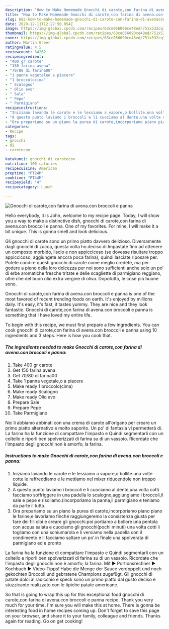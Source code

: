 ```yaml
---
description: "How to Make Homemade Gnocchi di carote,con farina di avena.con broccoli e panna"
title: "How to Make Homemade Gnocchi di carote,con farina di avena.con broccoli e panna"
slug: 682-how-to-make-homemade-gnocchi-di-carote-con-farina-di-avenacon-broccoli-e-panna
date: 2020-12-11T12:27:50.054Z
image: https://img-global.cpcdn.com/recipes/63ce056090ce48ed/751x532cq70/gnocchi-di-carotecon-farina-di-avenacon-broccoli-e-panna-recipe-main-photo.jpg
thumbnail: https://img-global.cpcdn.com/recipes/63ce056090ce48ed/751x532cq70/gnocchi-di-carotecon-farina-di-avenacon-broccoli-e-panna-recipe-main-photo.jpg
cover: https://img-global.cpcdn.com/recipes/63ce056090ce48ed/751x532cq70/gnocchi-di-carotecon-farina-di-avenacon-broccoli-e-panna-recipe-main-photo.jpg
author: Martin Greer
ratingvalue: 4.5
reviewcount: 34262
recipeingredient:
- "400 gr carote"
- "150 farina avena"
- "70/80 di farina00"
- "1 panna vegetaleo a piacere"
- "1 broccolocima"
- " Scalogno"
- " Olio evo"
- " Sale"
- " Pepe"
- " Parmigiano"
recipeinstructions:
- "Iniziamo lavando le carote e le lessiamo a vapore,o bollite.una volte cotte le raffreddiamo e le mettiamo nel mixer riducendole non troppo liquide."
- "A questo punto laviamo i broccoli e li cuociamo al dente,una volta cotti facciamo soffriggere in una padella lo scalogno,aggiungiamo i broccoli,il sale e pepe e risoliamo.(incorporiamo la panna,il parmigiano e teniamo da parte il tutto."
- "Ora prepariamo su un piano la purea di carote,incorporiamo piano piano le farine,e lavoriamo finché raggiungeremo la consistenza giusta per fare dei fili cibi e creare gli gnocchi.poi portiamo a bollore una pentola con acqua salata e cuociamo gli gnocchi(pochi minuti) una volta cotti li togliamo con una schiumarola e li versiamo nella padella con il condimento e li facciamo saltare un po&#39;.in finale una spolverata di parmigiano ed e pronto"
categories:
- Recipe
tags:
- gnocchi
- di
- carotecon

katakunci: gnocchi di carotecon 
nutrition: 100 calories
recipecuisine: American
preptime: "PT24M"
cooktime: "PT44M"
recipeyield: "4"
recipecategory: Lunch

---
```



![Gnocchi di carote,con farina di avena.con broccoli e panna](https://img-global.cpcdn.com/recipes/63ce056090ce48ed/751x532cq70/gnocchi-di-carotecon-farina-di-avenacon-broccoli-e-panna-recipe-main-photo.jpg)

Hello everybody, it is John, welcome to my recipe page. Today, I will show you a way to make a distinctive dish, gnocchi di carote,con farina di avena.con broccoli e panna. One of my favorites. For mine, I will make it a bit unique. This is gonna smell and look delicious.

Gli gnocchi di carote sono un primo piatto davvero delizioso. Diversamente dagli gnocchi di zucca, questa volta ho deciso di Impastate fino ad ottenere un composto morbido, liscio e non appiccicoso (se dovesse risultare troppo appiccicoso, aggiungete ancora poca farina), quindi lasciate riposare per. Potete condire questi gnocchi di carote come meglio credete, ma per godere a pieno della loro dolcezza per noi sono sufficienti anche solo un po&#39; di erbe aromatiche fresche tritate e delle scagliette di parmigiano reggiano, oltre che del buon olio extra vergine di oliva. Dopotutto, le cose più buone sono.

Gnocchi di carote,con farina di avena.con broccoli e panna is one of the most favored of recent trending foods on earth. It's enjoyed by millions daily. It's easy, it's fast, it tastes yummy. They are nice and they look fantastic. Gnocchi di carote,con farina di avena.con broccoli e panna is something that I have loved my entire life.


To begin with this recipe, we must first prepare a few ingredients. You can cook gnocchi di carote,con farina di avena.con broccoli e panna using 10 ingredients and 3 steps. Here is how you cook that.

<!--inarticleads1-->

##### The ingredients needed to make Gnocchi di carote,con farina di avena.con broccoli e panna:

1. Take 400 gr carote
1. Get 150 farina avena
1. Get 70/80 di farina00
1. Take 1 panna vegetale,o a piacere
1. Make ready 1 broccolo(cima)
1. Make ready  Scalogno
1. Make ready  Olio evo
1. Prepare  Sale
1. Prepare  Pepe
1. Take  Parmigiano


Noi li abbiamo abbinati con una crema di carote all&#39;origano per creare un primo piatto alternativo e molto saporito. Un po&#39; di fantasia vi permetterà di. La farina ha la funzione di compattare l&#39;impasto e Quindi segmentarli con un coltello e riporli ben spolverizzati di farina su di un vassoio. Ricordate che l&#39;impasto degli gnocchi non è amorfo; la farina. 

<!--inarticleads2-->

##### Instructions to make Gnocchi di carote,con farina di avena.con broccoli e panna:

1. Iniziamo lavando le carote e le lessiamo a vapore,o bollite.una volte cotte le raffreddiamo e le mettiamo nel mixer riducendole non troppo liquide.
1. A questo punto laviamo i broccoli e li cuociamo al dente,una volta cotti facciamo soffriggere in una padella lo scalogno,aggiungiamo i broccoli,il sale e pepe e risoliamo.(incorporiamo la panna,il parmigiano e teniamo da parte il tutto.
1. Ora prepariamo su un piano la purea di carote,incorporiamo piano piano le farine,e lavoriamo finché raggiungeremo la consistenza giusta per fare dei fili cibi e creare gli gnocchi.poi portiamo a bollore una pentola con acqua salata e cuociamo gli gnocchi(pochi minuti) una volta cotti li togliamo con una schiumarola e li versiamo nella padella con il condimento e li facciamo saltare un po&#39;.in finale una spolverata di parmigiano ed e pronto


La farina ha la funzione di compattare l&#39;impasto e Quindi segmentarli con un coltello e riporli ben spolverizzati di farina su di un vassoio. Ricordate che l&#39;impasto degli gnocchi non è amorfo; la farina. Mit ► Portionsrechner ► Kochbuch ► Video-Tipps! Habe die Menge der Sauce verdoppelt und noch gekochten Broccoli und gebratene Champions zugefügt. Gli gnocchi di patate dolci al radicchio e speck sono un primo piatto dal gusto deciso e stuzzicante realizzato con le tipiche patate americane. 

So that is going to wrap this up for this exceptional food gnocchi di carote,con farina di avena.con broccoli e panna recipe. Thank you very much for your time. I'm sure you will make this at home. There is gonna be interesting food in home recipes coming up. Don't forget to save this page on your browser, and share it to your family, colleague and friends. Thanks again for reading. Go on get cooking!
